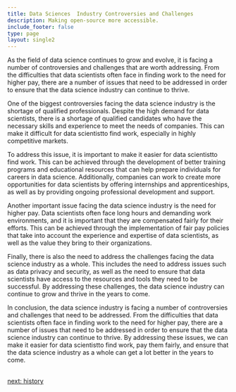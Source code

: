 ```yaml
---
title: Data Sciences  Industry Controversies and Challenges
description: Making open-source more accessible.
include_footer: false
type: page
layout: single2
---
```


<p>
As the field of data science continues to grow and evolve, it is facing a number of controversies and challenges that are worth addressing. From the difficulties that data scientists often face in finding work to the need for higher pay, there are a number of issues that need to be addressed in order to ensure that the data science industry can continue to thrive.

One of the biggest controversies facing the data science industry is the shortage of qualified professionals. Despite the high demand for data scientists, there is a shortage of qualified candidates who have the necessary skills and experience to meet the needs of companies. This can make it difficult for data scientistto find work, especially in highly competitive markets.

To address this issue, it is important to make it easier for data scientistto find work. This can be achieved through the development of better training programs and educational resources that can help prepare individuals for careers in data science. Additionally, companies can work to create more opportunities for data scientists by offering internships and apprenticeships, as well as by providing ongoing professional development and support.

Another important issue facing the data science industry is the need for higher pay. Data scientists often face long hours and demanding work environments, and it is important that they are compensated fairly for their efforts. This can be achieved through the implementation of fair pay policies that take into account the experience and expertise of data scientists, as well as the value they bring to their organizations.

Finally, there is also the need to address the challenges facing the data science industry as a whole. This includes the need to address issues such as data privacy and security, as well as the need to ensure that data scientists have access to the resources and tools they need to be successful. By addressing these challenges, the data science industry can continue to grow and thrive in the years to come.

In conclusion, the data science industry is facing a number of controversies and challenges that need to be addressed. From the difficulties that data scientists often face in finding work to the need for higher pay, there are a number of issues that need to be addressed in order to ensure that the data science industry can continue to thrive. By addressing these issues, we can make it easier for data scientistto find work, pay them fairly, and ensure that the data science industry as a whole can get a lot better in the years to come.

<br>
<a href="https://workdojos.com/datascientists/history">next: history</a>
</p>
